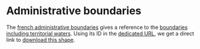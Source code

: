# Administrative boundaries

The [french administrative boundaries](https://wiki.openstreetmap.org/wiki/France/Limites_administratives) gives a reference to the [boundaries including territorial waters](https://osm.org/relation/1403916).
Using its ID in the [dedicated URL](http://global.mapit.mysociety.org/code/osm_rel/1403916.html), we get a direct link to [download this shape](https://global.mapit.mysociety.org/area/1190027.html).
